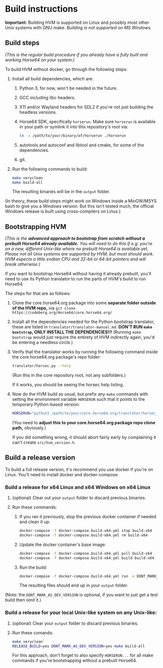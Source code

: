 
Build instructions
==================

**Important:** Building HVM is supported on Linux and possibly
most other Unix systems with GNU make. *Building is not
supported on MS Windows.*


Build steps
-----------

*(This is the regular build procedure if you already have
a fully built and working Horse64 on your system.)*

To build HVM without docker, go through the following steps:

1. Install all build dependencies, which are:

   1. Python 3, for now, won't be needed in the future.
   2. GCC including libc headers.
   3. X11 and/or Wayland headers for SDL2 if you're not
      just building the headless versions.
   4. Horse64 SDK, specifically `horserun`. Make sure
      `horserun` is available in your path or symlink
      it into this repository's root via:

      ```bash
      ln -s /path/to/your/binary/of/horserun ./horserun
      ```
   5. autotools and autoconf and libtool and cmake, for
      some of the dependencies.
   6. git.

2. Run the following commands to build:

   ```bash
   make veryclean
   make build-all
   ```

   The resulting binaries will be in the `output` folder.

(In theory, these build steps might work on Windows
inside a MinGW/MSYS bash to give you a Windows version.
But this isn't tested much, the official Windows release
is built using cross-compilers on Linux.)


Bootstrapping HVM
-----------------

*(This is the **advanced approach to bootstrap from
scratch without a prebuilt Horse64 already available.**
You will need to do this if e.g. you're on a new,
different Unix-like where no prebuilt Horse64 is available
yet. Please not all Unix systems are supported by HVM,
but most should work. HVM expects a little endian CPU
and 32-bit or 64-bit pointers and will break otherwise.)*

If you want to bootstrap Horse64 without having it
already prebuilt, you'll need to use its Python translator
to run the parts of HVM's build to run Horse64.

The steps for that are as follows:

1. Clone the core.horse64.org package into some **separate
   folder outside of the HVM repo,**
   via `git clone https://codeberg.org/Horse64/core.horse64.org/`

2. Install all the dependencies needed for the Python
   bootstrap translator, these are listed in
   `translator/translator-manual.md`. **DON'T RUN
   `make bootstrap`, ONLY INSTALL THE DEPENDENCIES!!!**
   (Running `make bootstrap` would just require the entirety of
   HVM indirectly again, you'd be entering a needless circle.)

3. Verify that the translator works by running the following
   command inside the core.horse64.org package's repo folder:

   ```bash
   translator/horsec.py --help
   ```

   (Run this in the core repository root, not any subfolders.)

   If it works, you should be seeing the horsec help listing.

4. Now do the HVM build as usual, but prefix any `make`
   commands with setting the environment variable `HORSERUN`
   such that it points to the temporary Python-based version:

   ```bash
   HORSERUN="python3 /path/to/your/core.horse64.org/translator/horsec_run.py" make
   ```

   (You need to **adjust this to your core.horse64.org package
   repo clone path,** obviously.)

   If you did something wrong, it should abort fairly early
   by complaining it can't create `src/hvm_version.h`.


Build a release version
-----------------------

To build a full release version, it's recommend you use docker
if you're on Linux. You'll need to install docker and
docker-compose.

### Build a release for x64 Linux and x64 Windows on x64 Linux

1. (optional) Clear out your `output` folder to discard
   previous binaries.

2. Run these commands:

   1. If you ran it previously, stop the previous docker
      container if needed and clean it up:

      ```bash
      docker-compose -f docker-compose.build-x64.yml stop build-x64
      docker-compose -f docker-compose.build-x64.yml rm build-x64
      ```

   2. Update the docker container's base image:

      ```bash
      docker-compose -f docker-compose.build-x64.yml pull build-x64
      docker-compose -f docker-compose.build-x64.yml build build-x64
      ```

   3. Run the build:

      ```bash
      docker-compose -f docker-compose.build-x64.yml run -e DONT_MARK_AS_DEV_VERSION=yes build-x64
      ```

      The resulting files should end up in your `output` folder.

(Note: the `DONT_MARK_AS_DEV_VERSION` is optional, if you want
to just get a test build then omit it.)

### Build a release for your local Unix-like system on any Unix-like:

1. (optional) Clear your `output` folder to discard previous
   binaries.

3. Run these comands:

   ```bash
   make veryclean`
   RELEASE_BUILD=yes DONT_MARK_AS_DEV_VERSION=yes make build-all
   ```

   For this approach, don't forget to also specify `HORSERUN...`
   for all make commands if you're bootstrapping without a prebuilt
   Horse64.

